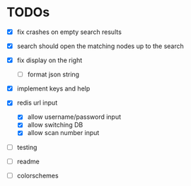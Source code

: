 # TODOs

- [x] fix crashes on empty search results
- [x] search should open the matching nodes up to the search
- [x] fix display on the right
  - [ ] format json string
- [x] implement keys and help
- [x] redis url input
  - [x] allow username/password input
  - [x] allow switching DB
  - [x] allow scan number input
- [ ] testing
- [ ] readme

- [ ] colorschemes

